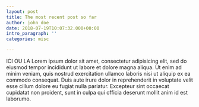 ```yaml
---
layout: post
title: The most recent post so far
author: john_doe
date: 2018-07-19T10:07:32.000+00:00
intro_paragraph: ''
categories: misc

---
```

ICI OU LA Lorem ipsum dolor sit amet, consectetur adipisicing elit, sed do eiusmod tempor incididunt ut labore et dolore magna aliqua. Ut enim ad minim veniam, quis nostrud exercitation ullamco laboris nisi ut aliquip ex ea commodo consequat. Duis aute irure dolor in reprehenderit in voluptate velit esse cillum dolore eu fugiat nulla pariatur. Excepteur sint occaecat cupidatat non proident, sunt in culpa qui officia deserunt mollit anim id est laborumo.